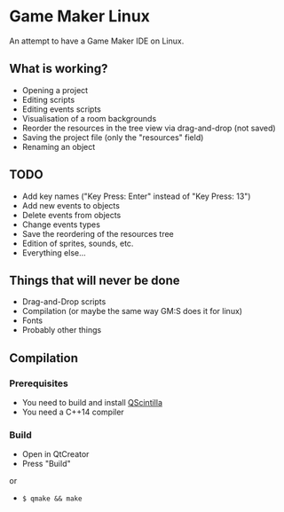 # Game Maker Linux

An attempt to have a Game Maker IDE on Linux.

## What is working?

* Opening a project
* Editing scripts
* Editing events scripts
* Visualisation of a room backgrounds
* Reorder the resources in the tree view via drag-and-drop (not saved)
* Saving the project file (only the "resources" field)
* Renaming an object

## TODO

* Add key names ("Key Press: Enter" instead of "Key Press: 13")
* Add new events to objects
* Delete events from objects
* Change events types
* Save the reordering of the resources tree
* Edition of sprites, sounds, etc.
* Everything else...

## Things that will never be done

* Drag-and-Drop scripts
* Compilation (or maybe the same way GM:S does it for linux)
* Fonts
* Probably other things

## Compilation

### Prerequisites

* You need to build and install [QScintilla](https://riverbankcomputing.com/software/qscintilla/intro)
* You need a C++14 compiler

### Build

* Open in QtCreator
* Press "Build"

or

* `$ qmake && make`
